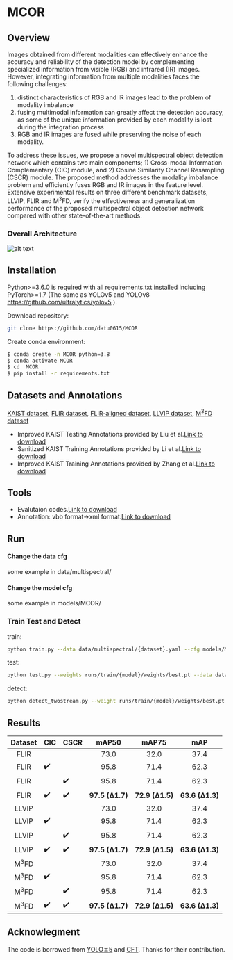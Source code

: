 # MCOR

## Overview
Images obtained from different modalities can effectively enhance the accuracy and reliability of the detection model by complementing specialized information from visible (RGB) and infrared (IR) images.  
However, integrating information from multiple modalities faces the following challenges:  
1) distinct characteristics of RGB and IR images lead to the problem of modality imbalance
2) fusing multimodal information can greatly affect the detection accuracy, as some of the unique information provided by each modality is lost during the integration process
3) RGB and IR images are fused while preserving the noise of each modality.

To address these issues, we propose a novel multispectral object detection network which contains two main components; 1) Cross-modal Information Complementary (CIC) module, and 2) Cosine Similarity Channel Resampling (CSCR) module. 
The proposed method addresses the modality imbalance problem and efficiently fuses RGB and IR images in the feature level. 
Extensive experimental results on three different benchmark datasets, LLVIP, FLIR and M<sup>3</sup>FD, verify the effectiveness and generalization performance of the proposed multispectral object detection network compared with other state-of-the-art methods.
### Overall Architecture
![alt text](/figures/over_arch_fusion_final.png)

## Installation 
Python>=3.6.0 is required with all requirements.txt installed including PyTorch>=1.7 (The same as YOLOv5 and YOLOv8 https://github.com/ultralytics/yolov5 ).

Download repository:
```bash
git clone https://github.com/datu0615/MCOR
```
Create conda environment:
 ```bash
$ conda create -n MCOR python=3.8
$ conda activate MCOR
$ cd  MCOR
$ pip install -r requirements.txt
```

## Datasets and Annotations
[KAIST dataset](https://soonminhwang.github.io/rgbt-ped-detection/), [FLIR dataset](https://www.flir.cn/oem/adas/adas-dataset-form/), [FLIR-aligned dataset](https://github.com/zonaqiu/FLIR-align), [LLVIP dataset](https://bupt-ai-cz.github.io/LLVIP/), [M<sup>3</sup>FD dataset](https://github.com/dlut-dimt/TarDAL)
- Improved KAIST Testing Annotations provided by Liu et al.[Link to download](https://docs.google.com/forms/d/e/1FAIpQLSe65WXae7J_KziHK9cmX_lP_hiDXe7Dsl6uBTRL0AWGML0MZg/viewform?usp=pp_url&entry.1637202210&entry.1381600926&entry.718112205&entry.233811498) 
- Sanitized KAIST Training Annotations provided by Li et al.[Link to download](https://github.com/Li-Chengyang/MSDS-RCNN) 
- Improved KAIST Training Annotations provided by Zhang et al.[Link to download](https://github.com/luzhang16/AR-CNN) 
## Tools
- Evalutaion codes.[Link to download](https://github.com/Li-Chengyang/MSDS-RCNN/tree/master/lib/datasets/KAISTdevkit-matlab-wrapper)
- Annotation: vbb format->xml format.[Link to download](https://github.com/SoonminHwang/rgbt-ped-detection/tree/master/data/scripts)

## Run
#### Change the data cfg
some example in data/multispectral/
#### Change the model cfg
some example in models/MCOR/

### Train Test and Detect
train:  
```bash
python train.py --data data/multispectral/{dataset}.yaml --cfg models/MCOR/{model}.yaml --epochs 100 --batch-size {batch_size} --device {device}
```

test:  
```bash
python test.py --weights runs/train/{model}/weights/best.pt --data data/multispectral/{dataset}.yaml --batch-size {batch_size} --device {device}
```

detect:  
```bash
python detect_twostream.py --weight runs/train/{model}/weights/best.pt --source1 datasets/{dataset}/visible/test --source2 datasets/{dataset}/infrared/test --device {device}
```
<!--
### Demo
**Night Scene**
<div align="left">
<img src="https://github.com/datu0615/MCOR/figures/day_visible.gif" width="600"></img>
<img src="https://github.com/datu0615/MCOR/figures/day_infrared.gif" width="600"></img>
</div>

**Day Scene**
<div align="left">
<img src="https://github.com/datu0615/MCOR/figures/night_visible.gif" width="600">
<img src="https://github.com/datu0615/MCOR/figures/night_infrared.gif" width="600">
</div>
-->

## Results
|Dataset|CIC|CSCR|mAP50|mAP75|mAP|
|:---------: |------------|------------|:-----:|:-----------------:|:-------------:|
|FLIR|||73.0|32.0|37.4|
|FLIR| ✔️ ||95.8|71.4|62.3|
|FLIR|| ✔️ |95.8|71.4|62.3|
|FLIR| ✔️ | ✔️ |**97.5 (Δ1.7)**|**72.9 (Δ1.5)**|**63.6 (Δ1.3)**|
|LLVIP|||73.0|32.0|37.4|
|LLVIP| ✔️ ||95.8|71.4|62.3|
|LLVIP|| ✔️ |95.8|71.4|62.3|
|LLVIP| ✔️ | ✔️ |**97.5 (Δ1.7)**|**72.9 (Δ1.5)**|**63.6 (Δ1.3)**|
|M<sup>3</sup>FD|||73.0|32.0|37.4|
|M<sup>3</sup>FD| ✔️ ||95.8|71.4|62.3|
|M<sup>3</sup>FD|| ✔️ |95.8|71.4|62.3|
|M<sup>3</sup>FD| ✔️ | ✔️ |**97.5 (Δ1.7)**|**72.9 (Δ1.5)**|**63.6 (Δ1.3)**|

<!--
|Dataset|CFT|mAP50|mAP75|mAP|
|:---------: |------------|:-----:|:-----------------:|:-------------:|
|FLIR||73.0|32.0|37.4|
|FLIR| ✔️ |**78.7 (Δ5.7)**|**35.5 (Δ3.5)**|**40.2 (Δ2.8)**|
|LLVIP||95.8|71.4|62.3|
|LLVIP| ✔️ |**97.5 (Δ1.7)**|**72.9 (Δ1.5)**|**63.6 (Δ1.3)**|
|VEDAI||79.7 | 47.7  | 46.8
|VEDAI| ✔️ |**85.3 (Δ5.6)**|**65.9(Δ18.2)**|**56.0 (Δ9.2)**|


### LLVIP
Log Average Miss Rate 
|Model| Log Average Miss Rate |
|:---------: |:--------------:|
|YOLOv3-RGB|37.70%|
|YOLOv3-IR|17.73%|
|YOLOv5-RGB|22.59%|
|YOLOv5-IR|10.66%|
|Baseline(Ours)|**6.91%**|
|CFT(Ours)|**5.40%**|

Miss Rate - FPPI curve
<div align="left">
<img src="https://github.com/DocF/multispectral-object-detection/blob/main/MR.png" width="500">
</div>
-->

## Acknowlegment
The code is borrowed from [YOLOㅍ5](https://github.com/ultralytics/yolov5) and [CFT](https://github.com/DocF/multispectral-object-detection). Thanks for their contribution.

  
